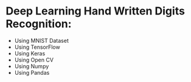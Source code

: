 # Deep Learning Hand Written Digits Recognition:
- Using MNIST Dataset
- Using TensorFlow
- Using Keras
- Using Open CV
- Using Numpy
- Using Pandas
